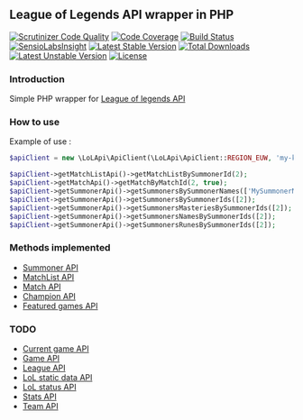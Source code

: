 ## League of Legends API wrapper in PHP

[![Scrutinizer Code Quality](https://scrutinizer-ci.com/g/Babacooll/lol-api/badges/quality-score.png?b=master)](https://scrutinizer-ci.com/g/Babacooll/lol-api/?branch=master)
[![Code Coverage](https://scrutinizer-ci.com/g/Babacooll/lol-api/badges/coverage.png?b=master)](https://scrutinizer-ci.com/g/Babacooll/lol-api/?branch=master)
[![Build Status](https://scrutinizer-ci.com/g/Babacooll/lol-api/badges/build.png?b=master)](https://scrutinizer-ci.com/g/Babacooll/lol-api/build-status/master)
[![SensioLabsInsight](https://insight.sensiolabs.com/projects/50170931-8848-4440-9e6c-37d9378986b9/mini.png)](https://insight.sensiolabs.com/projects/50170931-8848-4440-9e6c-37d9378986b9)
[![Latest Stable Version](https://poser.pugx.org/michaelgarrez/lol-api/v/stable)](https://packagist.org/packages/michaelgarrez/lol-api) 
[![Total Downloads](https://poser.pugx.org/michaelgarrez/lol-api/downloads)](https://packagist.org/packages/michaelgarrez/lol-api) 
[![Latest Unstable Version](https://poser.pugx.org/michaelgarrez/lol-api/v/unstable)](https://packagist.org/packages/michaelgarrez/lol-api) 
[![License](https://poser.pugx.org/michaelgarrez/lol-api/license)](https://packagist.org/packages/michaelgarrez/lol-api)

### Introduction

Simple PHP wrapper for [League of legends API](https://developer.riotgames.com/api/methods)

### How to use

Example of use :

```php
$apiClient = new \LoLApi\ApiClient(\LoLApi\ApiClient::REGION_EUW, 'my-key');

$apiClient->getMatchListApi()->getMatchListBySummonerId(2);
$apiClient->getMatchApi()->getMatchByMatchId(2, true);
$apiClient->getSummonerApi()->getSummonersBySummonerNames(['MySummonerName']);
$apiClient->getSummonerApi()->getSummonersBySummonerIds([2]);
$apiClient->getSummonerApi()->getSummonersMasteriesBySummonerIds([2]);
$apiClient->getSummonerApi()->getSummonersNamesBySummonerIds([2]);
$apiClient->getSummonerApi()->getSummonersRunesBySummonerIds([2]);
```

### Methods implemented

* [Summoner API](https://developer.riotgames.com/api/methods#!/1017)
* [MatchList API](https://developer.riotgames.com/api/methods#!/1013)
* [Match API](https://developer.riotgames.com/api/methods#!/1014)
* [Champion API](https://developer.riotgames.com/api/methods#!/1015)
* [Featured games API](https://developer.riotgames.com/api/methods#!/977)

### TODO

* [Current game API](https://developer.riotgames.com/api/methods#!/976)
* [Game API](https://developer.riotgames.com/api/methods#!/1016)
* [League API](https://developer.riotgames.com/api/methods#!/985)
* [LoL static data API](https://developer.riotgames.com/api/methods#!/968)
* [LoL status API](https://developer.riotgames.com/api/methods#!/908)
* [Stats API](https://developer.riotgames.com/api/methods#!/1018)
* [Team API](https://developer.riotgames.com/api/methods#!/986)
